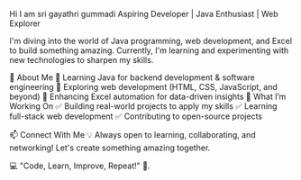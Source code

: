 Hi I am sri gayathri gummadi
Aspiring Developer | Java Enthusiast | Web Explorer

I'm diving into the world of Java programming, web development, and Excel to build something amazing. Currently, I'm learning and experimenting with new technologies to sharpen my skills.

🌟 About Me
🔹 Learning Java for backend development & software engineering
🔹 Exploring web development (HTML, CSS, JavaScript, and beyond)
🔹 Enhancing Excel automation for data-driven insights
🚀 What I’m Working On
✅ Building real-world projects to apply my skills
✅ Learning full-stack web development
✅ Contributing to open-source projects

📫 Connect With Me
💡 Always open to learning, collaborating, and networking! Let's create something amazing together.

💻 "Code, Learn, Improve, Repeat!" 🚀.
